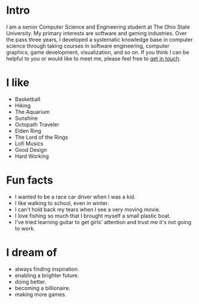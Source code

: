 
# Intro

I am a senior Computer Science and Engineering student at The Ohio State University. My primary interests are software and gaming industries. Over the pass three years, I developed a systematic knowledge base in computer science through taking courses in software engineering, computer graphics, game development, visualization, and so on. If you think I can be helpful to you or would like to meet me, please feel free to [get in touch](/Hongda-Portfolio/contact).

# I like

- Basketball
- Hiking
- The Aquarium
- Sunshine
- Octopath Traveler
- Elden Ring
- The Lord of the Rings
- Lofi Musics
- Good Design
- Hard Working

# Fun facts

- I wanted to be a race car driver when I was a kid.
- I like walking to school, even in winter.
- I can't hold back my tears when I see a very moving movie.
- I love fishing so much that I brought myself a small plastic boat.
- I've tried learning guitar to get girls' attention and trust me it's not going to work.

# I dream of

- always finding inspiration.
- enabling a brighter future.
- doing better.
- becoming a billionaire.
- making more games.
